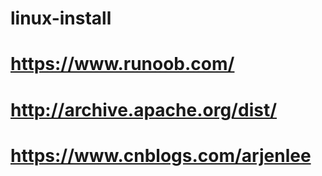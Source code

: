 # linux-install
https://www.runoob.com/
===
http://archive.apache.org/dist/
===
https://www.cnblogs.com/arjenlee
===
